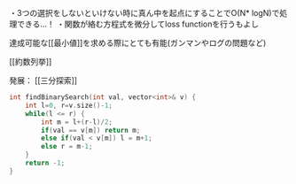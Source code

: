 ・3つの選択をしないといけない時に真ん中を起点にすることでO(N* logN)で処理できる...！
・関数が絡む方程式を微分してloss functionを行うもよし

達成可能な[[最小値]]を求める際にとても有能(ガンマンやログの問題など)

[[約数列挙]]

発展：
[[三分探索]]

~~~cpp
int findBinarySearch(int val, vector<int>& v) {
	int l=0, r=v.size()-1;
	while(l <= r) {
		int m = l+(r-l)/2;
		if(val == v[m]) return m;
		else if(val < v[m]) l = m+1;
		else r = m-1;
	}
	return -1;
}
~~~